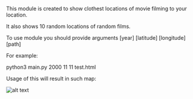 This module is created to show clothest locations of movie filming to your location.

It also shows 10 random locations of random films.

To use module you should provide arguments [year] [latitude] [longitude] [path]

For example: 

python3 main.py 2000 11 11 test.html

Usage of this will result in such map:

![alt text](https://i.ibb.co/5BmqB8r/pic.png)
